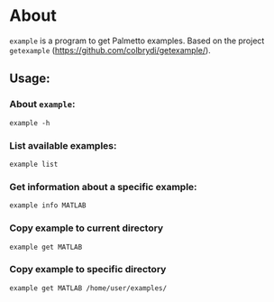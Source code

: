 # About

`example` is a program to get Palmetto examples.
Based on the project `getexample` (https://github.com/colbrydi/getexample/).

## Usage:

### About `example`:

    example -h

### List available examples:

    example list

### Get information about a specific example:

    example info MATLAB

### Copy example to current directory

    example get MATLAB

### Copy example to specific directory

    example get MATLAB /home/user/examples/
